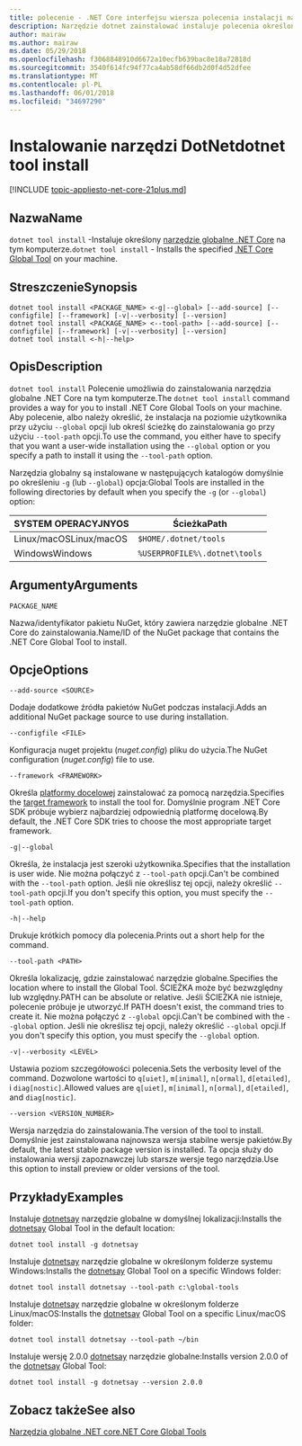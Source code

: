 ```yaml
---
title: polecenie - .NET Core interfejsu wiersza polecenia instalacji narzędzia DotNet
description: Narzędzie dotnet zainstalować instaluje polecenia określonego .NET Core globalne narzędzia na komputerze.
author: mairaw
ms.author: mairaw
ms.date: 05/29/2018
ms.openlocfilehash: f3068848910d6672a10ecfb639bac8e18a72818d
ms.sourcegitcommit: 3540f614fc94f77ca4ab58df66db2d0f4d52dfee
ms.translationtype: MT
ms.contentlocale: pl-PL
ms.lasthandoff: 06/01/2018
ms.locfileid: "34697290"
---
```

# <a name="dotnet-tool-install"></a><span data-ttu-id="b4508-103">Instalowanie narzędzi DotNet</span><span class="sxs-lookup"><span data-stu-id="b4508-103">dotnet tool install</span></span>

[!INCLUDE [topic-appliesto-net-core-21plus.md](../../../includes/topic-appliesto-net-core-21plus.md)]

## <a name="name"></a><span data-ttu-id="b4508-104">Nazwa</span><span class="sxs-lookup"><span data-stu-id="b4508-104">Name</span></span>

<span data-ttu-id="b4508-105">`dotnet tool install` -Instaluje określony [narzędzie globalne .NET Core](global-tools.md) na tym komputerze.</span><span class="sxs-lookup"><span data-stu-id="b4508-105">`dotnet tool install` - Installs the specified [.NET Core Global Tool](global-tools.md) on your machine.</span></span>

## <a name="synopsis"></a><span data-ttu-id="b4508-106">Streszczenie</span><span class="sxs-lookup"><span data-stu-id="b4508-106">Synopsis</span></span>

```
dotnet tool install <PACKAGE_NAME> <-g|--global> [--add-source] [--configfile] [--framework] [-v|--verbosity] [--version]
dotnet tool install <PACKAGE_NAME> <--tool-path> [--add-source] [--configfile] [--framework] [-v|--verbosity] [--version]
dotnet tool install <-h|--help>
```

## <a name="description"></a><span data-ttu-id="b4508-107">Opis</span><span class="sxs-lookup"><span data-stu-id="b4508-107">Description</span></span>

<span data-ttu-id="b4508-108">`dotnet tool install` Polecenie umożliwia do zainstalowania narzędzia globalne .NET Core na tym komputerze.</span><span class="sxs-lookup"><span data-stu-id="b4508-108">The `dotnet tool install` command provides a way for you to install .NET Core Global Tools on your machine.</span></span> <span data-ttu-id="b4508-109">Aby polecenie, albo należy określić, że instalacja na poziomie użytkownika przy użyciu `--global` opcji lub określ ścieżkę do zainstalowania go przy użyciu `--tool-path` opcji.</span><span class="sxs-lookup"><span data-stu-id="b4508-109">To use the command, you either have to specify that you want a user-wide installation using the `--global` option or you specify a path to install it using the `--tool-path` option.</span></span>

<span data-ttu-id="b4508-110">Narzędzia globalny są instalowane w następujących katalogów domyślnie po określeniu `-g` (lub `--global`) opcja:</span><span class="sxs-lookup"><span data-stu-id="b4508-110">Global Tools are installed in the following directories by default when you specify the `-g` (or `--global`) option:</span></span>

| <span data-ttu-id="b4508-111">SYSTEM OPERACYJNY</span><span class="sxs-lookup"><span data-stu-id="b4508-111">OS</span></span>          | <span data-ttu-id="b4508-112">Ścieżka</span><span class="sxs-lookup"><span data-stu-id="b4508-112">Path</span></span>                          |
|-------------|-------------------------------|
| <span data-ttu-id="b4508-113">Linux/macOS</span><span class="sxs-lookup"><span data-stu-id="b4508-113">Linux/macOS</span></span> | `$HOME/.dotnet/tools`         |
| <span data-ttu-id="b4508-114">Windows</span><span class="sxs-lookup"><span data-stu-id="b4508-114">Windows</span></span>     | `%USERPROFILE%\.dotnet\tools` |

## <a name="arguments"></a><span data-ttu-id="b4508-115">Argumenty</span><span class="sxs-lookup"><span data-stu-id="b4508-115">Arguments</span></span>

`PACKAGE_NAME`

<span data-ttu-id="b4508-116">Nazwa/identyfikator pakietu NuGet, który zawiera narzędzie globalne .NET Core do zainstalowania.</span><span class="sxs-lookup"><span data-stu-id="b4508-116">Name/ID of the NuGet package that contains the .NET Core Global Tool to install.</span></span>

## <a name="options"></a><span data-ttu-id="b4508-117">Opcje</span><span class="sxs-lookup"><span data-stu-id="b4508-117">Options</span></span>

`--add-source <SOURCE>`

<span data-ttu-id="b4508-118">Dodaje dodatkowe źródła pakietów NuGet podczas instalacji.</span><span class="sxs-lookup"><span data-stu-id="b4508-118">Adds an additional NuGet package source to use during installation.</span></span>

`--configfile <FILE>`

<span data-ttu-id="b4508-119">Konfiguracja nuget projektu (*nuget.config*) pliku do użycia.</span><span class="sxs-lookup"><span data-stu-id="b4508-119">The NuGet configuration (*nuget.config*) file to use.</span></span>

`--framework <FRAMEWORK>`

<span data-ttu-id="b4508-120">Określa [platformy docelowej](../../standard/frameworks.md) zainstalować za pomocą narzędzia.</span><span class="sxs-lookup"><span data-stu-id="b4508-120">Specifies the [target framework](../../standard/frameworks.md) to install the tool for.</span></span> <span data-ttu-id="b4508-121">Domyślnie program .NET Core SDK próbuje wybierz najbardziej odpowiednią platformę docelową.</span><span class="sxs-lookup"><span data-stu-id="b4508-121">By default, the .NET Core SDK tries to choose the most appropriate target framework.</span></span>

`-g|--global`

<span data-ttu-id="b4508-122">Określa, że instalacja jest szeroki użytkownika.</span><span class="sxs-lookup"><span data-stu-id="b4508-122">Specifies that the installation is user wide.</span></span> <span data-ttu-id="b4508-123">Nie można połączyć z `--tool-path` opcji.</span><span class="sxs-lookup"><span data-stu-id="b4508-123">Can't be combined with the `--tool-path` option.</span></span> <span data-ttu-id="b4508-124">Jeśli nie określisz tej opcji, należy określić `--tool-path` opcji.</span><span class="sxs-lookup"><span data-stu-id="b4508-124">If you don't specify this option, you must specify the `--tool-path` option.</span></span>

`-h|--help`

<span data-ttu-id="b4508-125">Drukuje krótkich pomocy dla polecenia.</span><span class="sxs-lookup"><span data-stu-id="b4508-125">Prints out a short help for the command.</span></span>

`--tool-path <PATH>`

<span data-ttu-id="b4508-126">Określa lokalizację, gdzie zainstalować narzędzie globalne.</span><span class="sxs-lookup"><span data-stu-id="b4508-126">Specifies the location where to install the Global Tool.</span></span> <span data-ttu-id="b4508-127">ŚCIEŻKA może być bezwzględny lub względny.</span><span class="sxs-lookup"><span data-stu-id="b4508-127">PATH can be absolute or relative.</span></span> <span data-ttu-id="b4508-128">Jeśli ŚCIEŻKA nie istnieje, polecenie próbuje je utworzyć.</span><span class="sxs-lookup"><span data-stu-id="b4508-128">If PATH doesn't exist, the command tries to create it.</span></span> <span data-ttu-id="b4508-129">Nie można połączyć z `--global` opcji.</span><span class="sxs-lookup"><span data-stu-id="b4508-129">Can't be combined with the `--global` option.</span></span> <span data-ttu-id="b4508-130">Jeśli nie określisz tej opcji, należy określić `--global` opcji.</span><span class="sxs-lookup"><span data-stu-id="b4508-130">If you don't specify this option, you must specify the `--global` option.</span></span>

`-v|--verbosity <LEVEL>`

<span data-ttu-id="b4508-131">Ustawia poziom szczegółowości polecenia.</span><span class="sxs-lookup"><span data-stu-id="b4508-131">Sets the verbosity level of the command.</span></span> <span data-ttu-id="b4508-132">Dozwolone wartości to `q[uiet]`, `m[inimal]`, `n[ormal]`, `d[etailed]`, i `diag[nostic]`.</span><span class="sxs-lookup"><span data-stu-id="b4508-132">Allowed values are `q[uiet]`, `m[inimal]`, `n[ormal]`, `d[etailed]`, and `diag[nostic]`.</span></span>

`--version <VERSION_NUMBER>`

<span data-ttu-id="b4508-133">Wersja narzędzia do zainstalowania.</span><span class="sxs-lookup"><span data-stu-id="b4508-133">The version of the tool to install.</span></span> <span data-ttu-id="b4508-134">Domyślnie jest zainstalowana najnowsza wersja stabilne wersje pakietów.</span><span class="sxs-lookup"><span data-stu-id="b4508-134">By default, the latest stable package version is installed.</span></span> <span data-ttu-id="b4508-135">Ta opcja służy do instalowania wersji zapoznawczej lub starsze wersje tego narzędzia.</span><span class="sxs-lookup"><span data-stu-id="b4508-135">Use this option to install preview or older versions of the tool.</span></span>

## <a name="examples"></a><span data-ttu-id="b4508-136">Przykłady</span><span class="sxs-lookup"><span data-stu-id="b4508-136">Examples</span></span>

<span data-ttu-id="b4508-137">Instaluje [dotnetsay](https://www.nuget.org/packages/dotnetsay/) narzędzie globalne w domyślnej lokalizacji:</span><span class="sxs-lookup"><span data-stu-id="b4508-137">Installs the [dotnetsay](https://www.nuget.org/packages/dotnetsay/) Global Tool in the default location:</span></span>

`dotnet tool install -g dotnetsay`

<span data-ttu-id="b4508-138">Instaluje [dotnetsay](https://www.nuget.org/packages/dotnetsay/) narzędzie globalne w określonym folderze systemu Windows:</span><span class="sxs-lookup"><span data-stu-id="b4508-138">Installs the [dotnetsay](https://www.nuget.org/packages/dotnetsay/) Global Tool on a specific Windows folder:</span></span>

`dotnet tool install dotnetsay --tool-path c:\global-tools`

<span data-ttu-id="b4508-139">Instaluje [dotnetsay](https://www.nuget.org/packages/dotnetsay/) narzędzie globalne w określonym folderze Linux/macOS:</span><span class="sxs-lookup"><span data-stu-id="b4508-139">Installs the [dotnetsay](https://www.nuget.org/packages/dotnetsay/) Global Tool on a specific Linux/macOS folder:</span></span>

`dotnet tool install dotnetsay --tool-path ~/bin`

<span data-ttu-id="b4508-140">Instaluje wersję 2.0.0 [dotnetsay](https://www.nuget.org/packages/dotnetsay/) narzędzie globalne:</span><span class="sxs-lookup"><span data-stu-id="b4508-140">Installs version 2.0.0 of the [dotnetsay](https://www.nuget.org/packages/dotnetsay/) Global Tool:</span></span>

`dotnet tool install -g dotnetsay --version 2.0.0`

## <a name="see-also"></a><span data-ttu-id="b4508-141">Zobacz także</span><span class="sxs-lookup"><span data-stu-id="b4508-141">See also</span></span>

[<span data-ttu-id="b4508-142">Narzędzia globalne .NET core</span><span class="sxs-lookup"><span data-stu-id="b4508-142">.NET Core Global Tools</span></span>](global-tools.md)